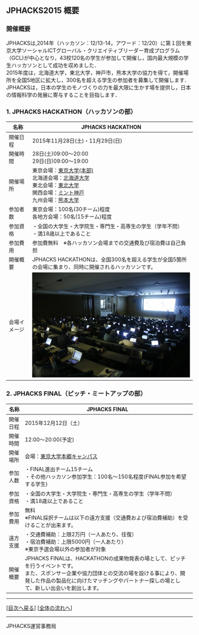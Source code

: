 ## JPHACKS2015 概要
### 開催概要
JPHACKSは,2014年（ハッカソン：12/13-14，アワード：12/20）に第１回を東京大学ソーシャルICTグローバル・クリエイティブリーダー育成プログラム（GCL)が中心となり，43校120名の学生が参加して開催し，国内最大規模の学生ハッカソンとして成功を収めました．<br>
2015年度は，北海道大学，東北大学，神戸市，熊本大学の協力を得て，開催場所を全国5地区に拡大し，300名を超える学生の参加者を募集して開催します．<br>
JPHACKSは，日本の学生のモノづくりの力を最大限に生かす場を提供し，日本の情報科学の発展に寄与することを目指します．

### 1. JPHACKS HACKATHON（ハッカソンの部）
|名称|JPHACKS HACKATHON|
|---|---|
|開催日程|2015年11月28日(土)・11月29日(日)|
|開催時間|28日(土)09:00〜20:00<br>29日(日)09:00〜19:00|
|開催場所|東京会場：[東京大学(本部)](http://www.u-tokyo.ac.jp/campusmap/map01_02_j.html)<br>北海道会場：[北海道大学](http://www.hokudai.ac.jp/)<br>東北会場：[東北大学](http://www.tohoku.ac.jp/japanese/)<br>関西会場：[ミント神戸](http://mint-kobe.jp/access/)<br>九州会場：[熊本大学](http://www.kumamoto-u.ac.jp/)|
|参加者数|東京会場：100名(30チーム)程度<br>各地方会場：50名(15チーム)程度|
|参加資格|・全国の大学生・大学院生・専門生・高専生の学生（学年不問）<br>・満18歳以上であること|
|参加費用|参加費無料　※各ハッカソン会場までの交通費及び宿泊費は自己負担|
|開催概要|JPHACKS HACKATHONは、全国300名を超える学生が全国5箇所の会場に集まり、同時に開催されるハッカソンです。|
|会場イメージ|![会場イメージ](../assets/images/venue.png)|


### 2. JPHACKS FINAL（ピッチ・ミートアップの部）
|名称|JPHACKS FINAL|
|---|---|
|開催日程|2015年12月12日（土）|
|開催時間|12:00〜20:00(予定)|
|開催場所|会場：[東京大学本郷キャンパス](http://www.u-tokyo.ac.jp/campusmap/map01_02_j.html)|
|参加人数|・FINAL進出チーム15チーム<br>・その他ハッカソン参加学生：100名〜150名程度(FINAL参加を希望する学生)|
|参加資格|・全国の大学生・大学院生・専門生・高専生の学生（学年不問）<br>・満18歳以上であること|
|参加費用|無料<br>※FINAL採択チームは以下の遠方支援（交通費および宿泊費補助）を受けることが出来ます。|
|遠方支援|・交通費補助：上限2万円（一人あたり、往復）<br>・宿泊費補助：上限5000円（一人あたり）<br>※東京予選会場以外の参加者が対象|
|開催概要|JPHACKS FINALは、HACKATHONの成果物発表の場として、ピッチを行うイベントです。<br>また、スポンサー企業や協力団体との交流の場を設ける事により、開発した作品の製品化に向けたマッチングやパートナー探しの場として、新しい出会いを創出します。|

--------------
[[目次へ戻る](../README.md)] [[全体の流れへ](schedule.md)]

----
JPHACKS運営事務局
